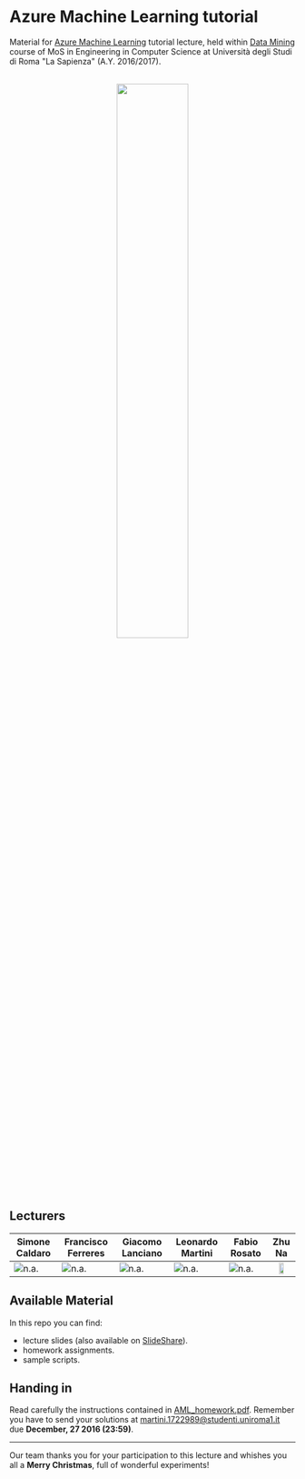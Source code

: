 # Azure Machine Learning tutorial

Material for [Azure Machine Learning](https://azure.microsoft.com/it-it/services/machine-learning/) tutorial lecture, held within 
[Data Mining](http://aris.me/index.php/data-mining-2016) course of MoS in Engineering in Computer Science at Università degli Studi 
di Roma "La Sapienza" (A.Y. 2016/2017).  
<br><p align="center"><img src="https://azure.microsoft.com/svghandler/machine-learning/?width=600&height=315" width=50%/></p>

## Lecturers

|Simone Caldaro|Francisco Ferreres|Giacomo Lanciano|Leonardo Martini|Fabio Rosato|Zhu Na   |  
|--------------|------------------|----------------|----------------|------------|:-------:|  
|![n.a.][sim]  |![n.a.][fra]      |![n.a.][gia]    |![n.a.][leo]    |![n.a.][fab]|<img src=https://goo.gl/AE1BI8 width=50%>|


[sim]: https://media.licdn.com/mpr/mpr/shrinknp_400_400/p/7/005/085/27d/1d89907.jpg
[fra]: https://azure.microsoft.com/svghandler/machine-learning/?width=600&height=315
[gia]: https://media.licdn.com/mpr/mpr/shrinknp_400_400/AAEAAQAAAAAAAAcsAAAAJDgzY2U0M2YwLThlNjgtNGYzNi05OWFmLTYyOGM0YTUyMzRkOQ.jpg
[leo]: https://azure.microsoft.com/svghandler/machine-learning/?width=600&height=315
[fab]: https://azure.microsoft.com/svghandler/machine-learning/?width=600&height=315
[zhu]: https://goo.gl/AE1BI8

## Available Material

In this repo you can find:
- lecture slides (also available on [SlideShare]()).
- homework assignments.
- sample scripts.

## Handing in

Read carefully the instructions contained in [AML_homework.pdf](https://github.com/giacomolanciano/Azure-Machine-Learning-tutorial/blob/master/homework/AML_homework.pdf). 
Remember you have to send your solutions at martini.1722989@studenti.uniroma1.it due **December, 27 2016 (23:59)**.

---

Our team thanks you for your participation to this lecture and whishes you all a **Merry Christmas**, full of wonderful experiments!
